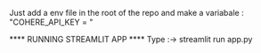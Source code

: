 Just add a env file in the root of the repo
and make a variabale :
"COHERE_API_KEY = <your-api-key>"
 

 **** RUNNING STREAMLIT APP ****
 Type :->   streamlit run app.py